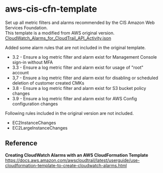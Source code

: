 # aws-cis-cfn-template
Set up all metric filters and alarms recommended by the CIS Amazon Web Services Foundation.  
This template is a modified from AWS original version. [CloudWatch_Alarms_for_CloudTrail_API_Activity.json](https://s3-us-west-2.amazonaws.com/awscloudtrail/cloudwatch-alarms-for-cloudtrail-api-activity/CloudWatch_Alarms_for_CloudTrail_API_Activity.json)

Added some alarm rules that are not included in the original template.

* 3.2 - Ensure a log metric filter and alarm exist for Management Console sign-in without MFA
* 3.3 - Ensure a log metric filter and alarm exist for usage of "root" account
* 3,7 - Ensure a log metric filter and alarm exist for disabling or scheduled deletion of customer created CMKs
* 3.8 - Ensure a log metric filter and alarm exist for S3 bucket policy changes
* 3.9 - Ensure a log metric filter and alarm exist for AWS Config configuration changes

Following rules included in the original version are not included.

* EC2InstanceChanges
* EC2LargeInstanceChanges

## Reference
**Creating CloudWatch Alarms with an AWS CloudFormation Template**  
https://docs.aws.amazon.com/awscloudtrail/latest/userguide/use-cloudformation-template-to-create-cloudwatch-alarms.html
